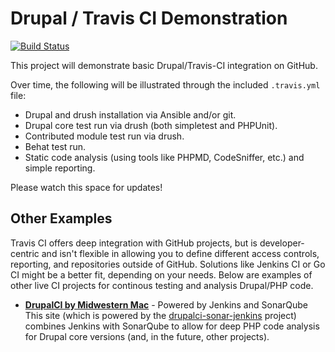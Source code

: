# Drupal / Travis CI Demonstration

[![Build Status](https://travis-ci.org/geerlingguy/drupal-travis-ci.svg)](https://travis-ci.org/geerlingguy/drupal-travis-ci)

This project will demonstrate basic Drupal/Travis-CI integration on GitHub.

Over time, the following will be illustrated through the included `.travis.yml` file:

  - Drupal and drush installation via Ansible and/or git.
  - Drupal core test run via drush (both simpletest and PHPUnit).
  - Contributed module test run via drush.
  - Behat test run.
  - Static code analysis (using tools like PHPMD, CodeSniffer, etc.) and simple reporting.

Please watch this space for updates!

## Other Examples

Travis CI offers deep integration with GitHub projects, but is developer-centric and isn't flexible in allowing you to define different access controls, reporting, and repositories outside of GitHub. Solutions like Jenkins CI or Go CI might be a better fit, depending on your needs. Below are examples of other live CI projects for continous testing and analysis Drupal/PHP code.

  - **[DrupalCI by Midwestern Mac](http://drupalci.midwesternmac.com/)** - Powered by Jenkins and SonarQube  
    This site (which is powered by the [drupalci-sonar-jenkins](https://github.com/geerlingguy/drupalci-sonar-jenkins) project) combines Jenkins with SonarQube to allow for deep PHP code analysis for Drupal core versions (and, in the future, other projects).
